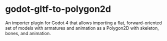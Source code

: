 # godot-gltf-to-polygon2d
An importer plugin for Godot 4 that allows importing a flat, forward-oriented set of models with armatures and animation as a Polygon2D with skeleton, bones, and animation.
